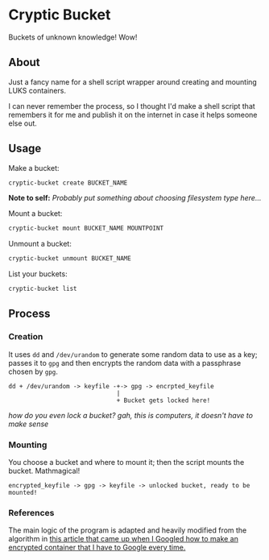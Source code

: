 # Cryptic Bucket
Buckets of unknown knowledge! Wow!

## About

Just a fancy name for a shell script wrapper around creating and mounting LUKS containers.

I can never remember the process, so I thought I'd make a shell script that remembers it for me and publish it on the internet in case it helps someone else out.

## Usage

Make a bucket:
```bash
cryptic-bucket create BUCKET_NAME 
```
**Note to self:** *Probably put something about choosing filesystem type here...*

Mount a bucket:
```bash
cryptic-bucket mount BUCKET_NAME MOUNTPOINT
```

Unmount a bucket:
```bash
cryptic-bucket unmount BUCKET_NAME
```

List your buckets:
```bash
cryptic-bucket list 
```

## Process

### Creation

It uses `dd` and `/dev/urandom` to generate some random data to use as a key; passes it to `gpg` and then encrypts the random data with a passphrase chosen by `gpg`. 

```
dd + /dev/urandom -> keyfile -+-> gpg -> encrpted_keyfile
                              |
							  + Bucket gets locked here!
```

*how do you even lock a bucket? gah, this is computers, it doesn't have to make sense*

### Mounting

You choose a bucket and where to mount it; then the script mounts the bucket. Mathmagical!

```
encrypted_keyfile -> gpg -> keyfile -> unlocked bucket, ready to be mounted!
```

### References

The main logic of the program is adapted and heavily modified from the algorithm in [this article that came up when I Googled how to make an encrypted container that I have to Google every time.]()


